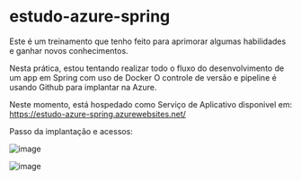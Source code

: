 # estudo-azure-spring

Este é um treinamento que tenho feito para aprimorar algumas habilidades e ganhar novos conhecimentos.

Nesta prática, estou tentando realizar todo o fluxo do desenvolvimento de um app em Spring com uso de Docker
O controle de versão e pipeline é usando Github para implantar na Azure.

Neste momento, está hospedado como Serviço de Aplicativo disponivel em: 
https://estudo-azure-spring.azurewebsites.net/

Passo da implantação e acessos:

![image](https://github.com/user-attachments/assets/2a1da450-b890-42ed-ba1c-8d778538ecb7)

![image](https://github.com/user-attachments/assets/3a71df99-ee20-4cc1-9360-f9b3c575004d)





